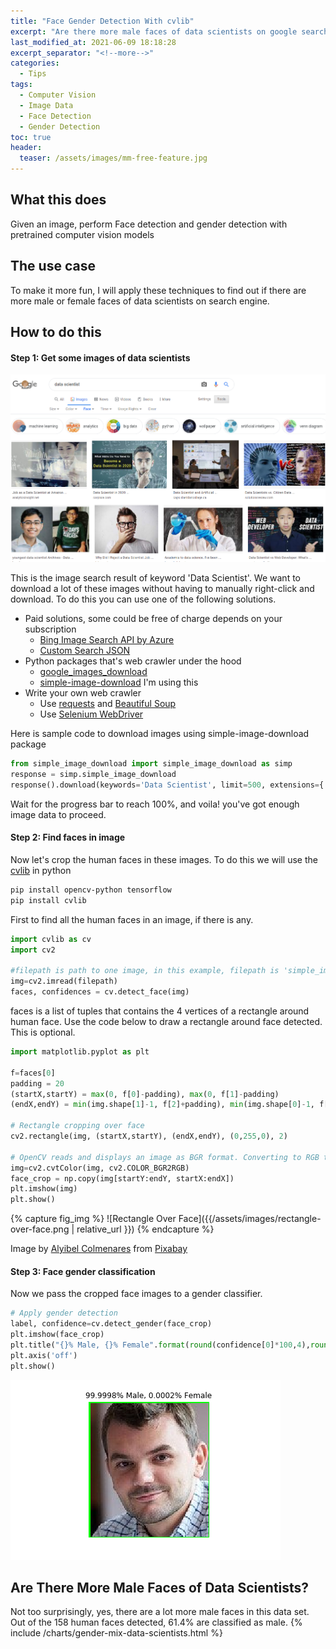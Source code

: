 ```yaml
---
title: "Face Gender Detection With cvlib"
excerpt: "Are there more male faces of data scientists on google search"
last_modified_at: 2021-06-09 18:18:28
excerpt_separator: "<!--more-->"
categories:
  - Tips
tags:
  - Computer Vision
  - Image Data
  - Face Detection
  - Gender Detection
toc: true
header:
  teaser: /assets/images/mm-free-feature.jpg
---
```


## What this does
Given an image, perform Face detection and gender detection with pretrained computer vision models


## The use case
To make it more fun, I will apply these techniques to find out if there are more male or female faces of data scientists on search engine.

## How to do this
#### Step 1: Get some images of data scientists
![Google Image Search](/assets/images/google-image-search-data-scientist.png)

This is the image search result of keyword 'Data Scientist'. We want to download a lot of these images without having to manually right-click and download. To do this you can use one of the following solutions. 
* Paid solutions, some could be free of charge depends on your subscription
    * [Bing Image Search API by Azure](https://www.microsoft.com/en-us/bing/apis/bing-image-search-api)
    * [Custom Search JSON](https://developers.google.com/custom-search/v1/overview)
* Python packages that's web crawler under the hood
    * [google_images_download](https://pypi.org/project/google_images_download/)
    * [simple-image-download](https://pypi.org/project/simple-image-download/) I'm using this
* Write your own web crawler
    * Use [requests](https://docs.python-requests.org/en/master/) and [Beautiful Soup](https://pypi.org/project/beautifulsoup4/)
    * Use [Selenium WebDriver](https://www.selenium.dev/documentation/en/webdriver/)

Here is sample code to download images using simple-image-download package

```python
from simple_image_download import simple_image_download as simp
response = simp.simple_image_download
response().download(keywords='Data Scientist', limit=500, extensions={'.jpg', '.png', '.ico', '.gif', '.jpeg'})
```
Wait for the progress bar to reach 100%, and voila! you've got enough image data to proceed.

#### Step 2: Find faces in image
Now let's crop the human faces in these images. To do this we will use the [cvlib](https://pypi.org/project/cvlib/) in python

```bash
pip install opencv-python tensorflow
pip install cvlib
```
First to find all the human faces in an image, if there is any.
```python
import cvlib as cv
import cv2

#filepath is path to one image, in this example, filepath is 'simple_images/Data_Scientist/Data Scientist_501.png'
img=cv2.imread(filepath)
faces, confidences = cv.detect_face(img)
```

faces is a list of tuples that contains the 4 vertices of a rectangle around human face. Use the code below to draw a rectangle around face detected. This is optional.

```python
import matplotlib.pyplot as plt

f=faces[0]
padding = 20
(startX,startY) = max(0, f[0]-padding), max(0, f[1]-padding)
(endX,endY) = min(img.shape[1]-1, f[2]+padding), min(img.shape[0]-1, f[3]+padding)

# Rectangle cropping over face
cv2.rectangle(img, (startX,startY), (endX,endY), (0,255,0), 2)

# OpenCV reads and displays an image as BGR format. Converting to RGB to plot with matplotlib
img=cv2.cvtColor(img, cv2.COLOR_BGR2RGB)
face_crop = np.copy(img[startY:endY, startX:endX])
plt.imshow(img)
plt.show()
```
{% capture fig_img %}
![Rectangle Over Face]({{/assets/images/rectangle-over-face.png | relative_url }})
{% endcapture %}

Image by <a href="https://pixabay.com/users/alyibel-3625842/?utm_source=link-attribution&amp;utm_medium=referral&amp;utm_campaign=image&amp;utm_content=2326419">Alyibel Colmenares</a> from <a href="https://pixabay.com/?utm_source=link-attribution&amp;utm_medium=referral&amp;utm_campaign=image&amp;utm_content=2326419">Pixabay</a>


#### Step 3: Face gender classification
Now we pass the cropped face images to a gender classifier.

```python
# Apply gender detection
label, confidence=cv.detect_gender(face_crop)
plt.imshow(face_crop)
plt.title("{}% Male, {}% Female".format(round(confidence[0]*100,4),round(confidence[1]*100,4)))
plt.axis('off')
plt.show()
```
![Gender Inference With Probabilities](/assets/images/cropped-face_gender-label.png)


## Are There More Male Faces of Data Scientists?

Not too surprisingly, yes, there are a lot more male faces in this data set. Out of the 158 human faces detected, 61.4% are classified as male.
{% include /charts/gender-mix-data-scientists.html %}


